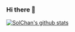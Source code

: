 ### Hi there 👋

<!--
**solchan98/solchan98** is a ✨ _special_ ✨ repository because its `README.md` (this file) appears on your GitHub profile.

Here are some ideas to get you started:

- 🔭 I’m currently working on ...
- 🌱 I’m currently learning ...
- 👯 I’m looking to collaborate on ...
- 🤔 I’m looking for help with ...
- 💬 Ask me about ...
- 📫 How to reach me: ...
- 😄 Pronouns: ...
- ⚡ Fun fact: ...
-->

[![SolChan's github stats](https://github-readme-stats.vercel.app/api?username=solchan98&theme=blue-green)](https://github.com/anuraghazra/github-readme-stats)
